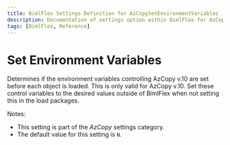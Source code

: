 ```yaml
---
title: BimlFlex Settings Definition for AzCopySetEnvironmentVariables
description: Documentation of settings option within BimlFlex for AzCopySetEnvironmentVariables
tags: [BimlFlex, Reference]
---
```


# Set Environment Variables

Determines if the environment variables controlling AzCopy v.10 are set before each object is loaded. This is only valid for AzCopy v.10. Set these control variables to the desired values outside of BimlFlex when not setting this in the load packages.

Notes:

* This setting is part of the *AzCopy* settings category.
* The default value for this setting is `N`.
